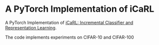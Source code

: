 # A PyTorch Implementation of iCaRL
A PyTorch Implementation of [iCaRL: Incremental Classifier and Representation Learning](https://arxiv.org/abs/1611.07725).

The code implements experiments on CIFAR-10 and CIFAR-100
